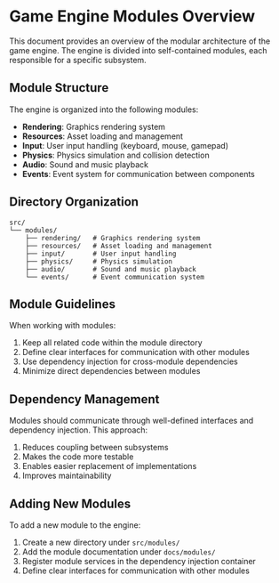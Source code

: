 # Game Engine Modules Overview

This document provides an overview of the modular architecture of the game engine. The engine is divided into self-contained modules, each responsible for a specific subsystem.

## Module Structure

The engine is organized into the following modules:

- **Rendering**: Graphics rendering system
- **Resources**: Asset loading and management
- **Input**: User input handling (keyboard, mouse, gamepad)
- **Physics**: Physics simulation and collision detection
- **Audio**: Sound and music playback
- **Events**: Event system for communication between components

## Directory Organization

```
src/
└── modules/
    ├── rendering/   # Graphics rendering system
    ├── resources/   # Asset loading and management
    ├── input/       # User input handling
    ├── physics/     # Physics simulation
    ├── audio/       # Sound and music playback
    └── events/      # Event communication system
```

## Module Guidelines

When working with modules:

1. Keep all related code within the module directory
2. Define clear interfaces for communication with other modules
3. Use dependency injection for cross-module dependencies
4. Minimize direct dependencies between modules

## Dependency Management

Modules should communicate through well-defined interfaces and dependency injection. This approach:

1. Reduces coupling between subsystems
2. Makes the code more testable
3. Enables easier replacement of implementations
4. Improves maintainability

## Adding New Modules

To add a new module to the engine:

1. Create a new directory under `src/modules/`
2. Add the module documentation under `docs/modules/`
3. Register module services in the dependency injection container
4. Define clear interfaces for communication with other modules
